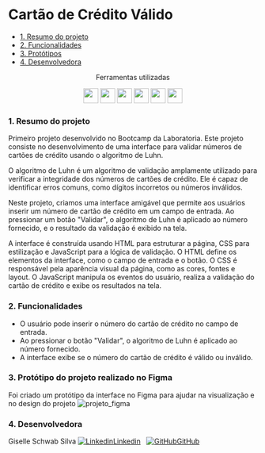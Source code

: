 # Cartão de Crédito Válido

* [1. Resumo do projeto](#1-resumo-do-projeto)
* [2. Funcionalidades](#2-funcionalidades)
* [3. Protótipos](#3-prototipos)
* [4. Desenvolvedora](#4-desenvolvedora)


<div align="center">
<p> Ferramentas utilizadas </p>
<img src="https://cdn.jsdelivr.net/gh/devicons/devicon/icons/javascript/javascript-original.svg" height="30px";/>
<img src="https://cdn.jsdelivr.net/gh/devicons/devicon/icons/html5/html5-original.svg" height="30px";/>
<img src="https://cdn.jsdelivr.net/gh/devicons/devicon/icons/css3/css3-original.svg" height="30px";/>
<img src="https://cdn.jsdelivr.net/gh/devicons/devicon/icons/git/git-original.svg" height="30px";/>
<img src="https://cdn.jsdelivr.net/gh/devicons/devicon/icons/github/github-original.svg" height="30px";/>
<img src="https://cdn.jsdelivr.net/gh/devicons/devicon/icons/figma/figma-original.svg" height="30px";/>
</div>

  
### 1. Resumo do projeto


Primeiro projeto desenvolvido no Bootcamp da Laboratoria.
Este projeto consiste no desenvolvimento de uma interface para validar números de cartões de crédito usando o algoritmo de Luhn. 

O algoritmo de Luhn é um algoritmo de validação amplamente utilizado para verificar a integridade dos números de cartões de crédito. Ele é capaz de identificar erros comuns, como dígitos incorretos ou números inválidos.

Neste projeto, criamos uma interface amigável que permite aos usuários inserir um número de cartão de crédito em um campo de entrada. Ao pressionar um botão "Validar", o algoritmo de Luhn é aplicado ao número fornecido, e o resultado da validação é exibido na tela.

A interface é construída usando HTML para estruturar a página, CSS para estilização e JavaScript para a lógica de validação. O HTML define os elementos da interface, como o campo de entrada e o botão. O CSS é responsável pela aparência visual da página, como as cores, fontes e layout. O JavaScript manipula os eventos do usuário, realiza a validação do cartão de crédito e exibe os resultados na tela.



### 2. Funcionalidades

- O usuário pode inserir o número do cartão de crédito no campo de entrada.
- Ao pressionar o botão "Validar", o algoritmo de Luhn é aplicado ao número fornecido.
- A interface exibe se o número do cartão de crédito é válido ou inválido.


### 3. Protótipo do projeto realizado no Figma

Foi criado um protótipo da interface no Figma para ajudar na visualização e no design do projeto
![projeto_figma](https://user-images.githubusercontent.com/118859853/215850458-1f0ec9f6-4d9d-4675-a39f-5b81c77e8cbf.png)



### 4. Desenvolvedora
Giselle Schwab Silva  [![Linkedin](https://i.stack.imgur.com/gVE0j.png)Linkedin](https://www.linkedin.com/in/giselle-schwab-silva-58930610a/)
&nbsp;
[![GitHub](https://i.stack.imgur.com/tskMh.png)GitHub](https://github.com/giselleschwab)


